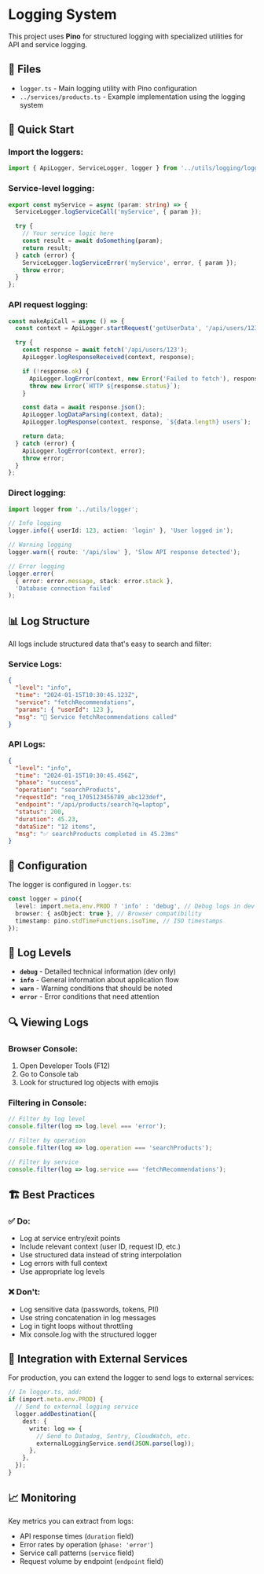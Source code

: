 # Logging System

This project uses **Pino** for structured logging with specialized utilities for API and service logging.

## 📁 Files

- `logger.ts` - Main logging utility with Pino configuration
- `../services/products.ts` - Example implementation using the logging system

## 🚀 Quick Start

### Import the loggers:

```typescript
import { ApiLogger, ServiceLogger, logger } from '../utils/logging/logger';
```

### Service-level logging:

```typescript
export const myService = async (param: string) => {
  ServiceLogger.logServiceCall('myService', { param });

  try {
    // Your service logic here
    const result = await doSomething(param);
    return result;
  } catch (error) {
    ServiceLogger.logServiceError('myService', error, { param });
    throw error;
  }
};
```

### API request logging:

```typescript
const makeApiCall = async () => {
  const context = ApiLogger.startRequest('getUserData', '/api/users/123');

  try {
    const response = await fetch('/api/users/123');
    ApiLogger.logResponseReceived(context, response);

    if (!response.ok) {
      ApiLogger.logError(context, new Error('Failed to fetch'), response);
      throw new Error(`HTTP ${response.status}`);
    }

    const data = await response.json();
    ApiLogger.logDataParsing(context, data);
    ApiLogger.logResponse(context, response, `${data.length} users`);

    return data;
  } catch (error) {
    ApiLogger.logError(context, error);
    throw error;
  }
};
```

### Direct logging:

```typescript
import logger from '../utils/logger';

// Info logging
logger.info({ userId: 123, action: 'login' }, 'User logged in');

// Warning logging
logger.warn({ route: '/api/slow' }, 'Slow API response detected');

// Error logging
logger.error(
  { error: error.message, stack: error.stack },
  'Database connection failed'
);
```

## 📊 Log Structure

All logs include structured data that's easy to search and filter:

### Service Logs:

```json
{
  "level": "info",
  "time": "2024-01-15T10:30:45.123Z",
  "service": "fetchRecommendations",
  "params": { "userId": 123 },
  "msg": "🎯 Service fetchRecommendations called"
}
```

### API Logs:

```json
{
  "level": "info",
  "time": "2024-01-15T10:30:45.456Z",
  "phase": "success",
  "operation": "searchProducts",
  "requestId": "req_1705123456789_abc123def",
  "endpoint": "/api/products/search?q=laptop",
  "status": 200,
  "duration": 45.23,
  "dataSize": "12 items",
  "msg": "✅ searchProducts completed in 45.23ms"
}
```

## 🔧 Configuration

The logger is configured in `logger.ts`:

```typescript
const logger = pino({
  level: import.meta.env.PROD ? 'info' : 'debug', // Debug logs in dev mode
  browser: { asObject: true }, // Browser compatibility
  timestamp: pino.stdTimeFunctions.isoTime, // ISO timestamps
});
```

## 🎯 Log Levels

- **`debug`** - Detailed technical information (dev only)
- **`info`** - General information about application flow
- **`warn`** - Warning conditions that should be noted
- **`error`** - Error conditions that need attention

## 🔍 Viewing Logs

### Browser Console:

1. Open Developer Tools (F12)
2. Go to Console tab
3. Look for structured log objects with emojis

### Filtering in Console:

```javascript
// Filter by log level
console.filter(log => log.level === 'error');

// Filter by operation
console.filter(log => log.operation === 'searchProducts');

// Filter by service
console.filter(log => log.service === 'fetchRecommendations');
```

## 🏗️ Best Practices

### ✅ Do:

- Log at service entry/exit points
- Include relevant context (user ID, request ID, etc.)
- Use structured data instead of string interpolation
- Log errors with full context
- Use appropriate log levels

### ❌ Don't:

- Log sensitive data (passwords, tokens, PII)
- Use string concatenation in log messages
- Log in tight loops without throttling
- Mix console.log with the structured logger

## 🔗 Integration with External Services

For production, you can extend the logger to send logs to external services:

```typescript
// In logger.ts, add:
if (import.meta.env.PROD) {
  // Send to external logging service
  logger.addDestination({
    dest: {
      write: log => {
        // Send to Datadog, Sentry, CloudWatch, etc.
        externalLoggingService.send(JSON.parse(log));
      },
    },
  });
}
```

## 📈 Monitoring

Key metrics you can extract from logs:

- API response times (`duration` field)
- Error rates by operation (`phase: 'error'`)
- Service call patterns (`service` field)
- Request volume by endpoint (`endpoint` field)
